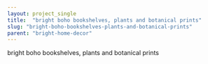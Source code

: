 ```yaml
---
layout: project_single
title:  "bright boho bookshelves, plants and botanical prints"
slug: "bright-boho-bookshelves-plants-and-botanical-prints"
parent: "bright-home-decor"
---
```

bright boho bookshelves, plants and botanical prints